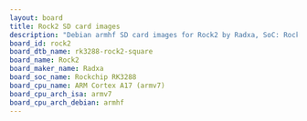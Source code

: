 ```yaml
---
layout: board
title: Rock2 SD card images
description: "Debian armhf SD card images for Rock2 by Radxa, SoC: Rockchip RK3288, CPU ISA: armv7"
board_id: rock2
board_dtb_name: rk3288-rock2-square
board_name: Rock2
board_maker_name: Radxa
board_soc_name: Rockchip RK3288
board_cpu_name: ARM Cortex A17 (armv7)
board_cpu_arch_isa: armv7
board_cpu_arch_debian: armhf
---
```

